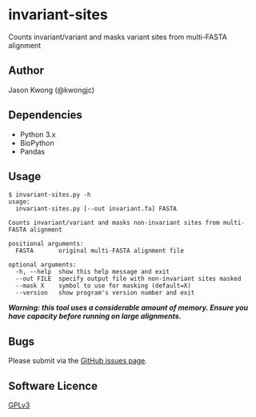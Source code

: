 # invariant-sites
Counts invariant/variant and masks variant sites from multi-FASTA alignment

## Author

Jason Kwong (@kwongjc)

## Dependencies
* Python 3.x
* BioPython
* Pandas

## Usage

```
$ invariant-sites.py -h
usage: 
  invariant-sites.py [--out invariant.fa] FASTA

Counts invariant/variant and masks non-invariant sites from multi-FASTA alignment

positional arguments:
  FASTA       original multi-FASTA alignment file

optional arguments:
  -h, --help  show this help message and exit
  --out FILE  specify output file with non-invariant sites masked
  --mask X    symbol to use for masking (default=X)
  --version   show program's version number and exit
```

***Warning: this tool uses a considerable amount of memory. Ensure you have capacity before running on large alignments.***

## Bugs

Please submit via the [GitHub issues page](https://github.com/kwongj/invariant-sites/issues).  

## Software Licence

[GPLv3](https://github.com/kwongj/invariant-sites/blob/master/LICENSE)
